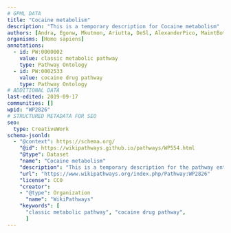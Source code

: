 ```yaml
---
# GPML DATA
title: "Cocaine metabolism"
description: "This is a temporary description for Cocaine metabolism"
authors: [Andra, Egonw, Mkutmon, Ariutta, DeSl, AlexanderPico, MaintBot]
organisms: [Homo sapiens]
annotations:
  - id: PW:0000002
    value: classic metabolic pathway
    type: Pathway Ontology
  - id: PW:0002533
    value: cocaine drug pathway
    type: Pathway Ontology
# ADDITIONAL DATA
last-edited: 2019-09-17
communities: []
wpid: "WP2826"
# STRUCTURED METADATA FOR SEO
seo:
  type: CreativeWork
schema-jsonld:
  - "@context": https://schema.org/
    "@id": https://wikipathways.github.io/pathways/WP554.html
    "@type": Dataset
    "name": "Cocaine metabolism"
    "description": "This is a temporary description for the pathway entitled: Cocaine metabolism"
    "url": "https://www.wikipathways.org/index.php/Pathway:WP2826"
    "license": CC0
    "creator":
    - "@type": Organization
      "name": "WikiPathways"
    "keywords": [
      "classic metabolic pathway", "cocaine drug pathway",
      ]
---
```


